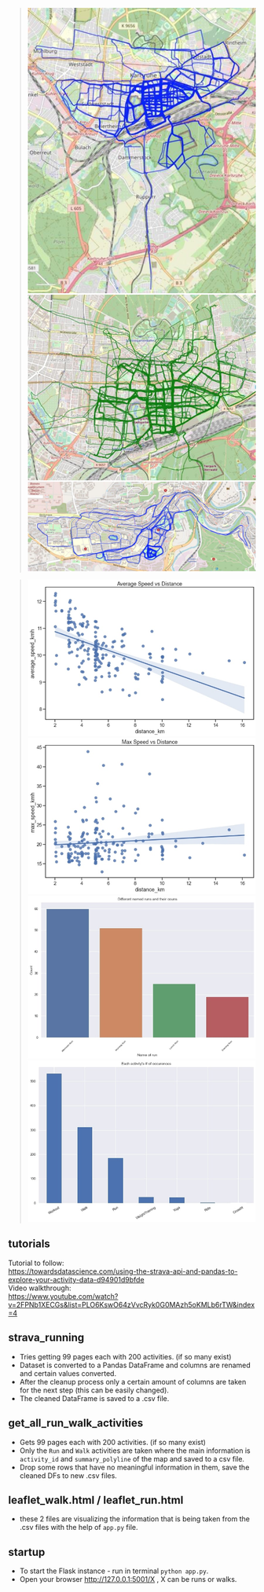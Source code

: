 >![](thumbnails/KA-run.jpg)
>![](thumbnails/KA-walk.jpg)
>![](thumbnails/VT-run.jpg)

>![](thumbnails/avg_speed_dist.jpg)
>![](thumbnails/max_speed_dist.jpg)
>![](thumbnails/countplot_runs.jpg)
>![](thumbnails/barplot_activities.jpg)

## tutorials
Tutorial to follow: </br>
https://towardsdatascience.com/using-the-strava-api-and-pandas-to-explore-your-activity-data-d94901d9bfde </br>
Video walkthrough: </br>
https://www.youtube.com/watch?v=2FPNb1XECGs&list=PLO6KswO64zVvcRyk0G0MAzh5oKMLb6rTW&index=4 </br>

## strava_running
- Tries getting 99 pages each with 200 activities. (if so many exist)</br>
- Dataset is converted to a Pandas DataFrame and columns are renamed and certain values converted. </br>
- After the cleanup process only a certain amount of columns are taken for the next step (this can be easily changed).</br>
- The cleaned DataFrame is saved to a .csv file.

## get_all_run_walk_activities
- Gets 99 pages each with 200 activities. (if so many exist) </br>
- Only the `Run` and `Walk` activities are taken where the main information is `activity_id` and `summary_polyline` of the map and saved to a csv file. </br>
- Drop some rows that have no meaningful information in them, save the cleaned DFs to new .csv files.

## leaflet_walk.html / leaflet_run.html 
- these 2 files are visualizing the information that is being taken from the .csv files with the help of `app.py` file.

## startup
- To start the Flask instance - run in terminal `python app.py`. </br>
- Open your browser http://127.0.0.1:5001/X , X can be runs or walks. </br>
